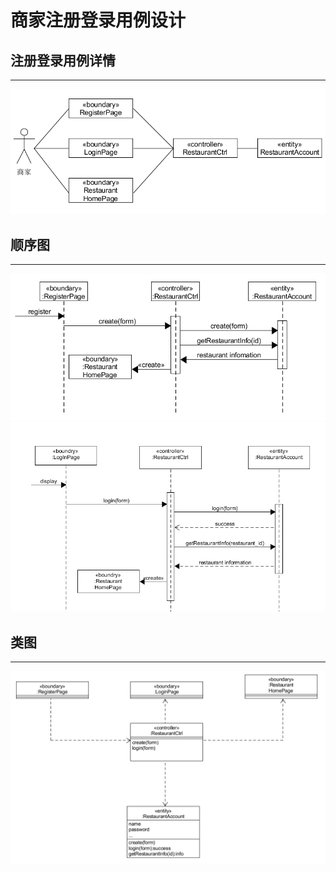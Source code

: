# 商家注册登录用例设计

## 注册登录用例详情
---
![onlinecase](../pic/07-05-Usecase-Design/07-05-02-Online-Usecase-Design/onlinecase.png)  

## 顺序图
---
![register](../pic/07-05-Usecase-Design/07-05-02-Online-Usecase-Design/register.png)  
![login](../pic/07-05-Usecase-Design/07-05-02-Online-Usecase-Design/login.png)  

## 类图
---
![onlineclass](../pic/07-05-Usecase-Design/07-05-02-Online-Usecase-Design/onlineclass.png)